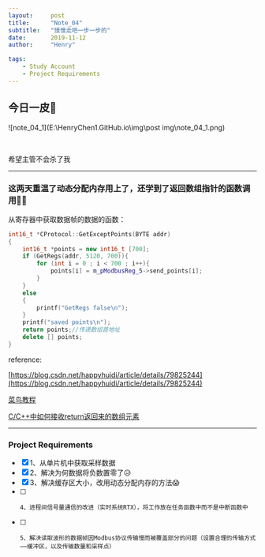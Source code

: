```yaml
---
layout:     post
title:      "Note_04"
subtitle:   "慢慢走吧一步一步的"
date:       2019-11-12
author:     "Henry"

tags:
    - Study Account
    - Project Requirements
---
```




## 今日一皮🤣

![note_04_1](E:\HenryChen1.GitHub.io\img\post img\note_04_1.png)

​				

希望主管不会杀了我
* * *




### 这两天重温了动态分配内存用上了，还学到了返回数组指针的函数调用🐱‍💻

从寄存器中获取数据帧的数据的函数：

```c++
int16_t *CProtocol::GetExceptPoints(BYTE addr)
{
	int16_t *points = new int16_t [700];
	if (GetRegs(addr, 5120, 700)){
		for (int i = 0 ; i < 700 ; i++){
			points[i] = m_pModbusReg_5->send_points[i];	
		}	
	}
	else 
	{
		printf("GetRegs false\n");
	}
	printf("saved points\n");
	return points;//传递数组首地址
	delete [] points;
}
```
reference:

[https://blog.csdn.net/happyhuidi/article/details/79825244](https://blog.csdn.net/happyhuidi/article/details/79825244)

[菜鸟教程](https://www.runoob.com/cplusplus/cpp-dynamic-memory.html)

[C/C++中如何接收return返回来的数组元素](https://www.cnblogs.com/Wade-James/p/7965775.html)

- - -



### Project Requirements

- [x] 1、从单片机中获取采样数据
- [x] 2、解决为何数据将负数置零了😥
- [x] 3、解决缓存区大小，改用动态分配内存的方法😱
- [ ]     4、进程间信号量通信的改进（实时系统RTX），将工作放在任务函数中而不是中断函数中
- [ ]     5、解决读取波形的数据帧因Modbus协议传输慢而被覆盖部分的问题（设置合理的传输方式——缓冲区，以及传输数量和采样点）

